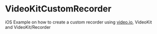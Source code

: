 # VideoKitCustomRecorder
iOS Example on how to create a custom recorder using [video.io](https://video.io), VideoKit and VideoKit/Recorder
